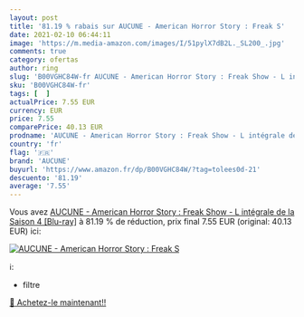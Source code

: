 ```yaml
---
layout: post
title: '81.19 % rabais sur AUCUNE - American Horror Story : Freak S'
date: 2021-02-10 06:44:11
image: 'https://m.media-amazon.com/images/I/51pylX7dB2L._SL200_.jpg'
comments: true
category: ofertas
author: ring
slug: 'B00VGHC84W-fr AUCUNE - American Horror Story : Freak Show - L intégrale...'
sku: 'B00VGHC84W-fr'
tags: [  ]
actualPrice: 7.55 EUR
currency: EUR
price: 7.55
comparePrice: 40.13 EUR
prodname: 'AUCUNE - American Horror Story : Freak Show - L intégrale de la Saison 4 [Blu-ray]'
country: 'fr'
flag: '🇫🇷'
brand: 'AUCUNE'
buyurl: 'https://www.amazon.fr/dp/B00VGHC84W/?tag=tolees0d-21'
descuento: '81.19'
average: '7.55'
---
```


Vous avez [AUCUNE - American Horror Story : Freak Show - L intégrale de la Saison 4 [Blu-ray]](https://www.amazon.fr/dp/B00VGHC84W/?tag=tolees0d-21)  à  81.19 % de réduction, prix final  7.55 EUR (original: 40.13 EUR) ici:

[![AUCUNE - American Horror Story : Freak S](https://m.media-amazon.com/images/I/51pylX7dB2L._SL200_.jpg)](https://www.amazon.fr/dp/B00VGHC84W/?tag=tolees0d-21)

ℹ️:

- filtre

[🛒 Achetez-le maintenant!!](https://www.amazon.fr/dp/B00VGHC84W/?tag=tolees0d-21)
